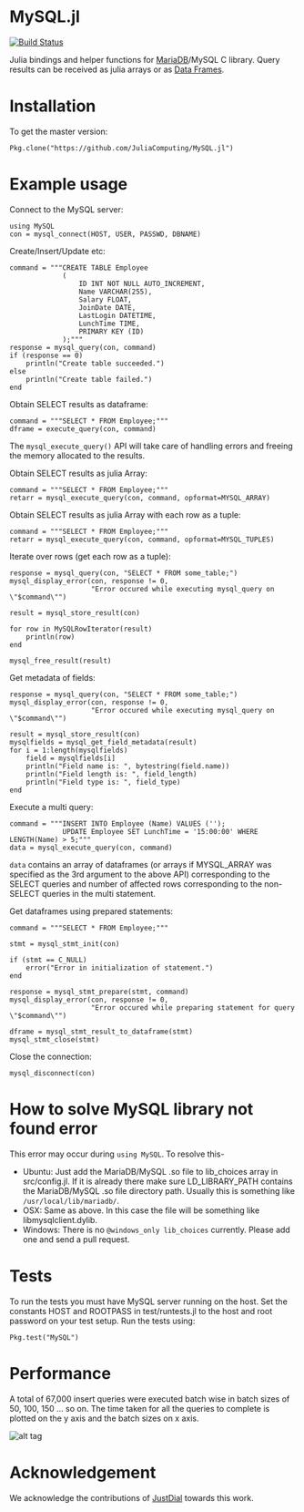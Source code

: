 MySQL.jl
======

[![Build Status](https://travis-ci.org/JuliaDB/MySQL.jl.svg?branch=master)](https://travis-ci.org/JuliaDB/MySQL.jl)

Julia bindings and helper functions for [MariaDB](https://mariadb.org/)/MySQL C library.
Query results can be received as julia arrays or as [Data Frames](https://github.com/JuliaStats/DataFrames.jl).

# Installation

To get the master version:
```
Pkg.clone("https://github.com/JuliaComputing/MySQL.jl")
```

# Example usage

Connect to the MySQL server:
```
using MySQL
con = mysql_connect(HOST, USER, PASSWD, DBNAME)
```

Create/Insert/Update etc:
```
command = """CREATE TABLE Employee
             (
                 ID INT NOT NULL AUTO_INCREMENT,
                 Name VARCHAR(255),
                 Salary FLOAT,
                 JoinDate DATE,
                 LastLogin DATETIME,
                 LunchTime TIME,
                 PRIMARY KEY (ID)
             );"""
response = mysql_query(con, command)
if (response == 0)
    println("Create table succeeded.")
else
    println("Create table failed.")
end
```

Obtain SELECT results as dataframe:

```
command = """SELECT * FROM Employee;"""
dframe = execute_query(con, command)
```
The `mysql_execute_query()` API will take care of handling errors and freeing the memory allocated to the results.

Obtain SELECT results as julia Array:

```
command = """SELECT * FROM Employee;"""
retarr = mysql_execute_query(con, command, opformat=MYSQL_ARRAY)
```

Obtain SELECT results as julia Array with each row as a tuple:

```
command = """SELECT * FROM Employee;"""
retarr = mysql_execute_query(con, command, opformat=MYSQL_TUPLES)
```

Iterate over rows (get each row as a tuple):

```
response = mysql_query(con, "SELECT * FROM some_table;")
mysql_display_error(con, response != 0,
                    "Error occured while executing mysql_query on \"$command\"")

result = mysql_store_result(con)

for row in MySQLRowIterator(result)
    println(row)
end

mysql_free_result(result)
```

Get metadata of fields:

```
response = mysql_query(con, "SELECT * FROM some_table;")
mysql_display_error(con, response != 0,
                    "Error occured while executing mysql_query on \"$command\"")

result = mysql_store_result(con)
mysqlfields = mysql_get_field_metadata(result)
for i = 1:length(mysqlfields)
    field = mysqlfields[i]
    println("Field name is: ", bytestring(field.name))
    println("Field length is: ", field_length)
    println("Field type is: ", field_type)
end
```

Execute a multi query:

```
command = """INSERT INTO Employee (Name) VALUES ('');
             UPDATE Employee SET LunchTime = '15:00:00' WHERE LENGTH(Name) > 5;"""
data = mysql_execute_query(con, command)
```

`data` contains an array of dataframes (or arrays if MYSQL_ARRAY was specified as the
 3rd argument to the above API) corresponding to the SELECT queries and number of
 affected rows corresponding to the non-SELECT queries in the multi statement.

Get dataframes using prepared statements:

```
command = """SELECT * FROM Employee;"""

stmt = mysql_stmt_init(con)

if (stmt == C_NULL)
    error("Error in initialization of statement.")
end

response = mysql_stmt_prepare(stmt, command)
mysql_display_error(con, response != 0,
                    "Error occured while preparing statement for query \"$command\"")

dframe = mysql_stmt_result_to_dataframe(stmt)
mysql_stmt_close(stmt)
```

Close the connection:

```
mysql_disconnect(con)
```

# How to solve MySQL library not found error

This error may occur during `using MySQL`. To resolve this-
* Ubuntu: Just add the MariaDB/MySQL .so file to lib_choices array in src/config.jl. If it is already there
make sure LD_LIBRARY_PATH contains the MariaDB/MySQL .so file directory path. Usually this is something like
`/usr/local/lib/mariadb/`.
* OSX: Same as above. In this case the file will be something like libmysqlclient.dylib.
* Windows: There is no `@windows_only lib_choices` currently. Please add one and send a pull request.

# Tests

To run the tests you must have MySQL server running on the host. Set the constants HOST and ROOTPASS 
in test/runtests.jl to the host and root password on your test setup. Run the tests using:
```
Pkg.test("MySQL")
```

# Performance

A total of 67,000 insert queries were executed batch wise in batch sizes of 50, 100, 150 ... so on.
 The time taken for all the queries to complete is plotted on the y axis and the batch sizes on x axis.

![alt tag](https://raw.githubusercontent.com/nkottary/nishanth.github.io/master/plot.png)

# Acknowledgement

We acknowledge the contributions of [JustDial](http://www.justdial.com) towards this work.
